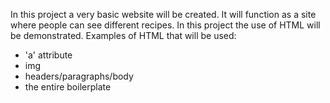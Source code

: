 In this project a very basic website will be created. It will function as a site where people can see different recipes. 
In this project the use of HTML will be demonstrated. Examples of HTML that will be used:
- 'a' attribute
- img
- headers/paragraphs/body
- the entire boilerplate
